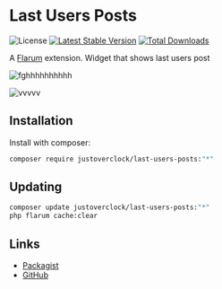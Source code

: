 # Last Users Posts

![License](https://img.shields.io/badge/license-MIT-blue.svg) [![Latest Stable Version](https://poser.pugx.org/justoverclock/last-users-posts/v)](https://packagist.org/packages/justoverclock/last-users-posts) [![Total Downloads](https://poser.pugx.org/justoverclock/last-users-posts/downloads)](https://packagist.org/packages/justoverclock/last-users-posts)

A [Flarum](http://flarum.org) extension. Widget that shows last users post

![fghhhhhhhhhh](https://user-images.githubusercontent.com/79002016/131965451-bf1c5227-6767-46ac-a171-b810052d9d80.png)

![vvvvv](https://user-images.githubusercontent.com/79002016/131965458-8a962122-4db6-434f-b0c4-33221c4370e3.png)

## Installation

Install with composer:

```sh
composer require justoverclock/last-users-posts:"*"
```

## Updating

```sh
composer update justoverclock/last-users-posts:"*"
php flarum cache:clear
```

## Links

- [Packagist](https://packagist.org/packages/justoverclock/last-users-posts)
- [GitHub](https://github.com/justoverclockl/last-users-posts)
